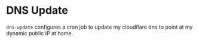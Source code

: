 # DNS Update

`dns-update` configures a cron job to update my cloudflare dns to point at my dynamic public IP at home.
